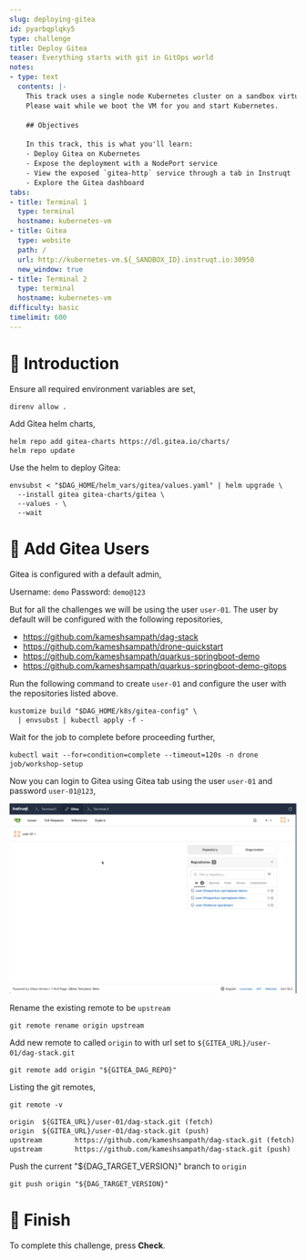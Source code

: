 ```yaml
---
slug: deploying-gitea
id: pyarbqplqky5
type: challenge
title: Deploy Gitea
teaser: Everything starts with git in GitOps world
notes:
- type: text
  contents: |-
    This track uses a single node Kubernetes cluster on a sandbox virtual machine.
    Please wait while we boot the VM for you and start Kubernetes.

    ## Objectives

    In this track, this is what you'll learn:
    - Deploy Gitea on Kubernetes
    - Expose the deployment with a NodePort service
    - View the exposed `gitea-http` service through a tab in Instruqt
    - Explore the Gitea dashboard
tabs:
- title: Terminal 1
  type: terminal
  hostname: kubernetes-vm
- title: Gitea
  type: website
  path: /
  url: http://kubernetes-vm.${_SANDBOX_ID}.instruqt.io:30950
  new_window: true
- title: Terminal 2
  type: terminal
  hostname: kubernetes-vm
difficulty: basic
timelimit: 600
---
```


👋 Introduction
===============

Ensure all required environment variables are set,

```shell
direnv allow .
```

Add Gitea helm charts,

```shell
helm repo add gitea-charts https://dl.gitea.io/charts/
helm repo update
```

Use the helm to deploy Gitea:

```shell
envsubst < "$DAG_HOME/helm_vars/gitea/values.yaml" | helm upgrade \
  --install gitea gitea-charts/gitea \
  --values - \
  --wait
```

👤 Add Gitea Users
==================

Gitea is configured with a default admin,

Username: ```demo```
Password: ```demo@123```

But for all the challenges we will be using the user `user-01`. The user by default will be configured with the following repositories,

- <https://github.com/kameshsampath/dag-stack>
- <https://github.com/kameshsampath/drone-quickstart>
- <https://github.com/kameshsampath/quarkus-springboot-demo>
- <https://github.com/kameshsampath/quarkus-springboot-demo-gitops>

Run the following command to create `user-01` and configure the user with the repositories listed above.

```shell
kustomize build "$DAG_HOME/k8s/gitea-config" \
  | envsubst | kubectl apply -f -
```

Wait for the job to complete before proceeding further,

```shell
kubectl wait --for=condition=complete --timeout=120s -n drone job/workshop-setup
```

Now you can login to Gitea using Gitea tab using the user `user-01` and password `user-01@123`,

![Gitea Dashboard](../assets/gitea-user-dashboard.png)

Rename the existing remote to be `upstream`

```shell
git remote rename origin upstream
```

Add new remote to called `origin` to with url set to `${GITEA_URL}/user-01/dag-stack.git`

```shell
git remote add origin "${GITEA_DAG_REPO}"
```

Listing the git remotes,

```shell
git remote -v
```

```text
origin  ${GITEA_URL}/user-01/dag-stack.git (fetch)
origin  ${GITEA_URL}/user-01/dag-stack.git (push)
upstream        https://github.com/kameshsampath/dag-stack.git (fetch)
upstream        https://github.com/kameshsampath/dag-stack.git (push)
```

Push the current "${DAG_TARGET_VERSION}" branch to `origin`

```shell
git push origin "${DAG_TARGET_VERSION}"
```

🏁 Finish
=========

To complete this challenge, press **Check**.
